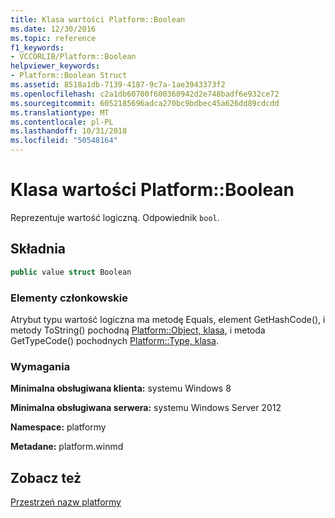 ```yaml
---
title: Klasa wartości Platform::Boolean
ms.date: 12/30/2016
ms.topic: reference
f1_keywords:
- VCCORLIB/Platform::Boolean
helpviewer_keywords:
- Platform::Boolean Struct
ms.assetid: 8518a1db-7139-4187-9c7a-1ae3943373f2
ms.openlocfilehash: c2a1db60700f600360942d2e748badf6e932ce72
ms.sourcegitcommit: 6052185696adca270bc9bdbec45a626dd89cdcdd
ms.translationtype: MT
ms.contentlocale: pl-PL
ms.lasthandoff: 10/31/2018
ms.locfileid: "50548164"
---
```

# <a name="platformboolean-value-class"></a>Klasa wartości Platform::Boolean

Reprezentuje wartość logiczną. Odpowiednik `bool`.

## <a name="syntax"></a>Składnia

```cpp
public value struct Boolean
```

### <a name="members"></a>Elementy członkowskie

Atrybut typu wartość logiczna ma metodę Equals, element GetHashCode(), i metody ToString() pochodną [Platform::Object, klasa](../cppcx/platform-object-class.md), i metoda GetTypeCode() pochodnych [Platform::Type, klasa](../cppcx/platform-type-class.md).

### <a name="requirements"></a>Wymagania

**Minimalna obsługiwana klienta:** systemu Windows 8

**Minimalna obsługiwana serwera:** systemu Windows Server 2012

**Namespace:** platformy

**Metadane:** platform.winmd

## <a name="see-also"></a>Zobacz też

[Przestrzeń nazw platformy](../cppcx/platform-namespace-c-cx.md)